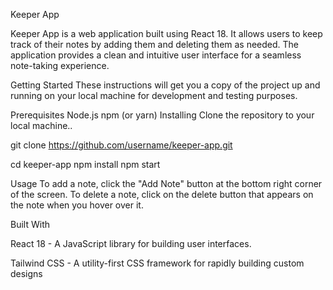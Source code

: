 Keeper App

Keeper App is a web application built using React 18. It allows users to keep track of their notes by adding them and deleting them as needed. The application provides a clean and intuitive user interface for a seamless note-taking experience.

Getting Started
These instructions will get you a copy of the project up and running on your local machine for development and testing purposes.

Prerequisites
Node.js
npm (or yarn)
Installing
Clone the repository to your local machine..

git clone https://github.com/username/keeper-app.git

cd keeper-app
npm install
npm start

Usage
To add a note, click the "Add Note" button at the bottom right corner of the screen.
To delete a note, click on the delete button that appears on the note when you hover over it.

Built With

React 18 - A JavaScript library for building user interfaces.

Tailwind CSS - A utility-first CSS framework for rapidly building custom designs